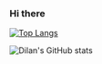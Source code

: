 ### Hi there 
[![Top Langs](https://github-readme-stats.vercel.app/api/top-langs/?username=Dilan032)](https://github.com/anuraghazra/github-readme-stats)

![Dilan's GitHub stats](https://github-readme-stats.vercel.app/api?username=dilan032&show=reviews,discussions_started,discussions_answered)


